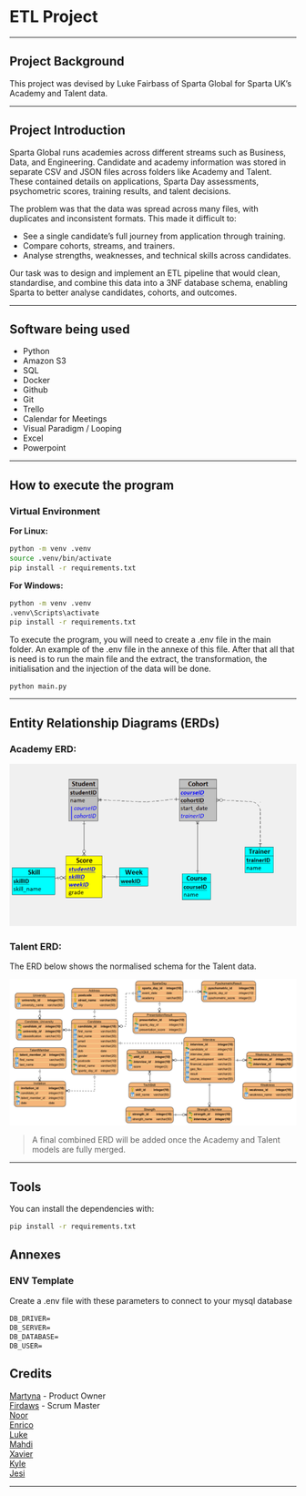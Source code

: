 # ETL Project

---

## Project Background

This project was devised by Luke Fairbass of Sparta Global for Sparta UK’s Academy and Talent data.

---

## Project Introduction

Sparta Global runs academies across different streams such as Business, Data, and Engineering. Candidate and academy information was stored in separate CSV and JSON files across folders like Academy and Talent. These contained details on applications, Sparta Day assessments, psychometric scores, training results, and talent decisions.

The problem was that the data was spread across many files, with duplicates and inconsistent formats. This made it difficult to:

- See a single candidate’s full journey from application through training.
- Compare cohorts, streams, and trainers.
- Analyse strengths, weaknesses, and technical skills across candidates.

Our task was to design and implement an ETL pipeline that would clean, standardise, and combine this data into a 3NF database schema, enabling Sparta to better analyse candidates, cohorts, and outcomes.

---

## Software being used

- Python
- Amazon S3
- SQL
- Docker
- Github
- Git
- Trello
- Calendar for Meetings
- Visual Paradigm / Looping
- Excel
- Powerpoint

---

## How to execute the program

### Virtual Environment

**For Linux:**

```bash
python -m venv .venv
source .venv/bin/activate
pip install -r requirements.txt
```

**For Windows:**

```bash
python -m venv .venv
.venv\Scripts\activate
pip install -r requirements.txt
```

To execute the program, you will need to create a .env file in the main folder. An example of the .env file in the annexe of this file. After that all that is need is to run the main file and the extract, the transformation, the initialisation and the injection of the data will be done.

```commandline
python main.py
```

---

## Entity Relationship Diagrams (ERDs)

### Academy ERD:

![Academy ERD](img/academy_mld.png)

### Talent ERD:

The ERD below shows the normalised schema for the Talent data.

![Talent ERD](img/talent_erd.png)

> A final combined ERD will be added once the Academy and Talent models are fully merged.

---

## Tools

You can install the dependencies with:

```bash
pip install -r requirements.txt
```

## Annexes

### ENV Template

Create a .env file with these parameters to connect to your mysql database

```
DB_DRIVER=
DB_SERVER=
DB_DATABASE=
DB_USER=
```

## Credits

[Martyna]() - Product Owner <br>
[Firdaws](https://github.com/FirdawsYasmin) - Scrum Master <br>
[Noor](https://github.com/Hunzaa) <br>
[Enrico](https://github.com/EnricoEmanuelObeng) <br>
[Luke](https://github.com/LukeLondesbrough) <br>
[Mahdi]() <br>
[Xavier](https://github.com/xavierfrancis1981) <br>
[Kyle](https://github.com/kgodwinb44) <br>
[Jesi](https://github.com/11kainani) <br>

---
